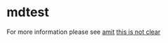 # mdtest

For more information please see [amit](https://kurl.sh/docs/)
[this is not clear](https://ynet.co.il)
